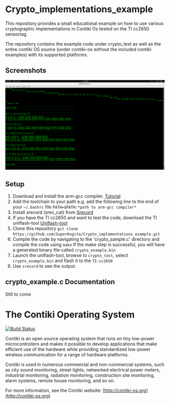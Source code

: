 # Crypto_implementations_example
This repository provides a small educational example on how to use various cryptographic implementations in Contiki Os tested on the TI cc2650 sensortag.

The repository contains the example code under crypto_test as well as the entire contiki OS source (under contiki-os without the included contiki examples) with its supported platforms. 

## Screenshots
![](images/Screenshot1.png)

## Setup
1. Download and install the arm-gcc compiler. [Tutorial](http://gnuarmeclipse.github.io/toolchain/install/)
2. Add the toolchain to your path e.g. add the following line to the end of your `~/.bashrc` file `PATH=$PATH:*path to arm-gcc compiler*`
3. Install srecord (srec_cat) from [Srecord](http://srecord.sourceforge.net/)
4. If you have the TI cc2650 and want to test the code, download the TI uniflash-tool [Uniflash-tool](http://www.ti.com/tool/UNIFLASH)
4. Clone this repository `git clone https://github.com/SuperKogito/Crypto_implementations_example.git`
5. Compile the code by navigating to the 'crypto_sample.c' directory and compile the code using `make`
If the make step is successful, you will have a generated binary file called `crypto_example.bin`
6. Launch the uniflash-tool, browse to `crypto_test`, select `crypto_example.bin` and flash it to the `TI-cc2650`
7. Use `srecord` to see the output.

## crypto_example.c Documentation
Still to come

The Contiki Operating System
============================

[![Build Status](https://travis-ci.org/contiki-os/contiki.svg?branch=master)](https://travis-ci.org/contiki-os/contiki/branches)

Contiki is an open source operating system that runs on tiny low-power
microcontrollers and makes it possible to develop applications that
make efficient use of the hardware while providing standardized
low-power wireless communication for a range of hardware platforms.

Contiki is used in numerous commercial and non-commercial systems,
such as city sound monitoring, street lights, networked electrical
power meters, industrial monitoring, radiation monitoring,
construction site monitoring, alarm systems, remote house monitoring,
and so on.

For more information, see the Contiki website:
[http://contiki-os.org](http://contiki-os.org)
